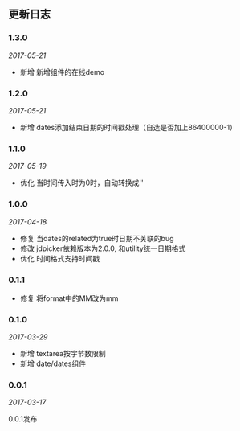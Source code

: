 ## 更新日志

### 1.3.0

*2017-05-21*

- 新增 新增组件的在线demo

### 1.2.0

*2017-05-21*

- 新增 dates添加结束日期的时间戳处理（自选是否加上86400000-1）

### 1.1.0

*2017-05-19*

- 优化 当时间传入时为0时，自动转换成''

### 1.0.0

*2017-04-18*

- 修复 当dates的related为true时日期不关联的bug
- 修改 jdpicker依赖版本为2.0.0, 和utility统一日期格式
- 优化 时间格式支持时间戳

### 0.1.1

- 修复 将format中的MM改为mm

### 0.1.0

*2017-03-29*

- 新增 textarea按字节数限制
- 新增 date/dates组件


### 0.0.1

*2017-03-17*

0.0.1发布